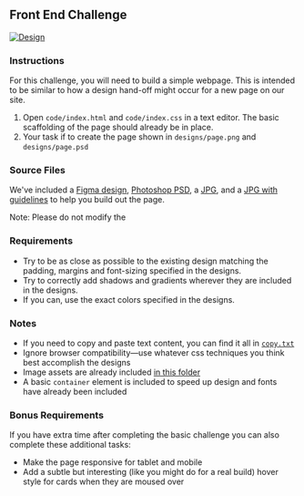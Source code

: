 ## Front End Challenge

[![Design](https://raw.githubusercontent.com/qualialabs/fed-challenge/master/designs/thumbnail.jpg)](https://raw.githubusercontent.com/qualialabs/fed-challenge/master/designs/page.jpg)

### Instructions
For this challenge, you will need to build a simple webpage. This is intended to be similar to how a design hand-off might occur for a new page on our site.

1) Open `code/index.html` and `code/index.css` in a text editor. The basic scaffolding of the page should already be in place.
2) Your task if to create the page shown in `designs/page.png` and `designs/page.psd`

### Source Files

We've included a [Figma design](https://www.figma.com/community/file/976605049059131489), [Photoshop PSD](https://github.com/qualialabs/fed-challenge/raw/master/designs/page.psd), a [JPG](https://raw.githubusercontent.com/qualialabs/fed-challenge/master/designs/page.jpg), and a [JPG with guidelines](https://raw.githubusercontent.com/qualialabs/fed-challenge/master/designs/page-guidelines.jpg) to help you build out the page.

Note: Please do not modify the

### Requirements
* Try to be as close as possible to the existing design matching the padding, margins and font-sizing specified in the designs.
* Try to correctly add shadows and gradients wherever they are included in the designs.
* If you can, use the exact colors specified in the designs.

### Notes
* If you need to copy and paste text content, you can find it all in [`copy.txt`](https://github.com/qualialabs/fed-challenge/blob/master/copy.txt)
* Ignore browser compatibility—use whatever css techniques you think best accomplish the designs
* Image assets are already included [in this folder](https://github.com/qualialabs/fed-challenge/tree/master/code/images)
* A basic `container` element is included to speed up design and fonts have already been included

### Bonus Requirements
If you have extra time after completing the basic challenge you can also complete these additional tasks:
* Make the page responsive for tablet and mobile
* Add a subtle but interesting (like you might do for a real build) hover style for cards when they are moused over
